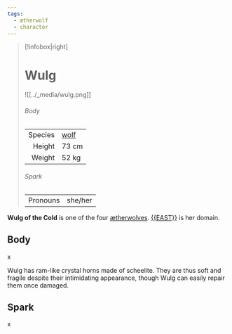 ```yaml
---
tags:
  - ætherwolf
  - character
---
```

> [!infobox|right]
> # Wulg
> ![[../_media/wulg.png]]
> ###### Body
> |  |  |
> | ---: | ---- |
> | Species | [wolf](<../Æther/Body.md#Wolf>) |
> | Height | 73 cm |
> | Weight | 52 kg |
> ###### Spark
> |  |  |
> | ---: | ---- |
> | Pronouns | she/her |

**Wulg of the Cold** is one of the four [ætherwolves](<../Æther/Ætherwolf.md>). [{{EAST}}](<../Locations/{{EAST}}.md>) is her domain.

## Body
x

Wulg has ram-like crystal horns made of scheelite. They are thus soft and fragile despite their intimidating appearance, though Wulg can easily repair them once damaged.

## Spark
x